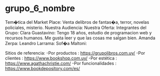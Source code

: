# grupo_6_nombre

Tem�tica del Market Place: Venta delibros de fantas�a, terror, novelas policiales, misterio.
Nuestra Audiencia:
Nuestra Oferta:
Integrantes del Grupo:
Clara Guastavino: Tengo 18 años, estudio de programacion web y recursos humanos. Me gusta leer y que las cosas me salgan bien.
Amanda Zerpa:
Leandro Larrama:
Sof�a Maltoni:

Sitios de referencia:
-Por productos : https://grupolibros.com.uy/
-Por clientes : https://www.bookshop.com.uy/
-Por estética : https://www.agathachristie.com/
-Por funcionalidades :   https://www.bookdepository.com/es/
